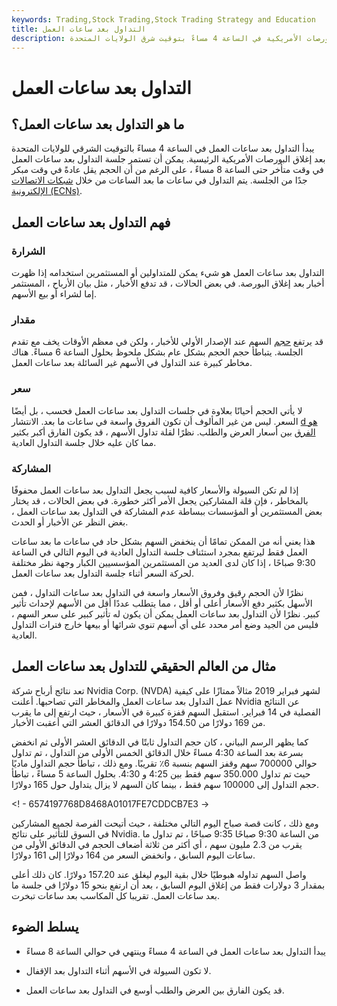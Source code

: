 ```yaml
---
keywords: Trading,Stock Trading,Stock Trading Strategy and Education
title: التداول بعد ساعات العمل
description: يشير التداول بعد ساعات العمل إلى شراء وبيع الأسهم بعد إغلاق البورصات الأمريكية في الساعة 4 مساءً بتوقيت شرق الولايات المتحدة.
---
```


# التداول بعد ساعات العمل
## ما هو التداول بعد ساعات العمل؟

يبدأ التداول بعد ساعات العمل في الساعة 4 مساءً بالتوقيت الشرقي للولايات المتحدة بعد إغلاق البورصات الأمريكية الرئيسية. يمكن أن تستمر جلسة التداول بعد ساعات العمل في وقت متأخر حتى الساعة 8 مساءً ، على الرغم من أن الحجم يقل عادةً في وقت مبكر جدًا من الجلسة. يتم التداول في ساعات ما بعد الساعات من خلال [شبكات الاتصالات الإلكترونية (ECNs)](/ecn).

## فهم التداول بعد ساعات العمل

### الشرارة

التداول بعد ساعات العمل هو شيء يمكن للمتداولين أو المستثمرين استخدامه إذا ظهرت أخبار بعد إغلاق البورصة. في بعض الحالات ، قد تدفع الأخبار ، مثل بيان الأرباح ، المستثمر إما لشراء أو بيع الأسهم.

### مقدار

قد يرتفع [حجم](/volume) السهم عند الإصدار الأولي للأخبار ، ولكن في معظم الأوقات يخف مع تقدم الجلسة. يتباطأ حجم الحجم بشكل عام بشكل ملحوظ بحلول الساعة 6 مساءً. هناك مخاطر كبيرة عند التداول في الأسهم غير السائلة بعد ساعات العمل.

### سعر

لا يأتي الحجم أحيانًا بعلاوة في جلسات التداول بعد ساعات العمل فحسب ، بل أيضًا السعر. ليس من غير المألوف أن تكون الفروق واسعة في ساعات ما بعد. الانتشار [d هو](/spread) [الفرق](/spread) بين أسعار العرض والطلب. نظرًا لقلة تداول الأسهم ، قد يكون الفارق أكبر بكثير مما كان عليه خلال جلسة التداول العادية.

### المشاركة

إذا لم تكن السيولة والأسعار كافية لسبب يجعل التداول بعد ساعات العمل محفوفًا بالمخاطر ، فإن قلة المشاركين يجعل الأمر أكثر خطورة. في بعض الحالات ، قد يختار بعض المستثمرين أو المؤسسات ببساطة عدم المشاركة في التداول بعد ساعات العمل ، بغض النظر عن الأخبار أو الحدث.

هذا يعني أنه من الممكن تمامًا أن ينخفض السهم بشكل حاد في ساعات ما بعد ساعات العمل فقط ليرتفع بمجرد استئناف جلسة التداول العادية في اليوم التالي في الساعة 9:30 صباحًا ، إذا كان لدى العديد من المستثمرين المؤسسيين الكبار وجهة نظر مختلفة لحركة السعر أثناء جلسة التداول بعد ساعات العمل.

نظرًا لأن الحجم رقيق وفروق الأسعار واسعة في التداول بعد ساعات التداول ، فمن الأسهل بكثير دفع الأسعار أعلى أو أقل ، مما يتطلب عددًا أقل من الأسهم لإحداث تأثير كبير. نظرًا لأن التداول بعد ساعات العمل يمكن أن يكون له تأثير كبير على سعر السهم ، فليس من الجيد وضع أمر محدد على أي أسهم تنوي شرائها أو بيعها خارج فترات التداول العادية.

## مثال من العالم الحقيقي للتداول بعد ساعات العمل

تعد نتائج أرباح شركة Nvidia Corp. (NVDA) لشهر فبراير 2019 مثالاً ممتازًا على كيفية عمل التداول بعد ساعات العمل والمخاطر التي تصاحبها. أعلنت Nvidia عن النتائج الفصلية في 14 فبراير. استقبل السهم قفزة كبيرة في الأسعار ، حيث ارتفع إلى ما يقرب من 169 دولارًا من 154.50 دولارًا في الدقائق العشر التي أعقبت الأخبار.

كما يظهر الرسم البياني ، كان حجم التداول ثابتًا في الدقائق العشر الأولى ثم انخفض بسرعة بعد الساعة 4:30 مساءً خلال الدقائق الخمس الأولى من التداول ، تم تداول حوالي 700000 سهم وقفز السهم بنسبة 6٪ تقريبًا. ومع ذلك ، تباطأ حجم التداول ماديًا حيث تم تداول 350.000 سهم فقط بين 4:25 و 4:30. بحلول الساعة 5 مساءً ، تباطأ حجم التداول إلى 100000 سهم فقط ، بينما كان السهم لا يزال يتداول حول 165 دولارًا.

<! - 6574197768D8468A01017FE7CDDCB7E3 ->

ومع ذلك ، كانت قصة صباح اليوم التالي مختلفة ، حيث أتيحت الفرصة لجميع المشاركين في السوق للتأثير على نتائج Nvidia. من الساعة 9:30 صباحًا 9:35 صباحًا ، تم تداول ما يقرب من 2.3 مليون سهم ، أي أكثر من ثلاثة أضعاف الحجم في الدقائق الأولى من ساعات اليوم السابق ، وانخفض السعر من 164 دولارًا إلى 161 دولارًا.

واصل السهم تداوله هبوطيًا خلال بقية اليوم ليغلق عند 157.20 دولارًا. كان ذلك أعلى بمقدار 3 دولارات فقط من إغلاق اليوم السابق ، بعد أن ارتفع بنحو 15 دولارًا في جلسة ما بعد ساعات العمل. تقريبا كل المكاسب بعد ساعات تبخرت.

## يسلط الضوء

- يبدأ التداول بعد ساعات العمل في الساعة 4 مساءً وينتهي في حوالي الساعة 8 مساءً

- لا تكون السيولة في الأسهم أثناء التداول بعد الإقفال.

- قد يكون الفارق بين العرض والطلب أوسع في التداول بعد ساعات العمل.

